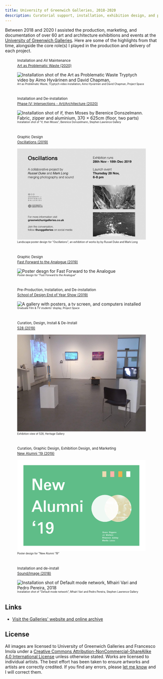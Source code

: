 ```yaml
---
title: University of Greenwich Galleries, 2018-2020
description: Curatorial support, installation, exhibition design, and photography for the University of Greenwich Galleries.
---
```

<style>
    .split-layout img {
        margin-top: 1em;
    }

    figcaption {
        font-size: 0.6em;
        margin-bottom: 4em;
    }
</style>

Between 2018 and 2020 I assisted the production, marketing, and documentation of over 60 art and architecture exhibitions
and events at the [University of Greenwich Galleries](https://www.greenwichunigalleries.co.uk/). Here are some of the
highlights from that time, alongside the core role(s) I played in the production and delivery of each project.

<div class="split-layout">
    <figure style="flex: 1.7778">
        <small>Installation and AV Maintenance<br><a
                href="http://www.greenwichunigalleries.co.uk/sound-image-2018-exhibition/" target="_blank" rel="noopener noreferrer">Art as Problematic Waste
                (2020)</a></small>
        <img src="assets/greenwichgal/art_as_problematic_waste.png"
            alt="Installation shot of the Art as Problematic Waste Tryptych video by Aimo Hyvärinen and David Chapman," loading="lazy">
        <figcaption>Art as Problematic Waste, Tryptych video installation, Aimo Hyvärinen and David Chapman, Project Space</figcaption>
    </figure>
    <figure style="flex: 1.5001">
        <small>Installation and De-installation<br><a href="http://www.greenwichunigalleries.co.uk/phase-iv/" target="_blank" rel="noopener noreferrer">Phase IV:
                Intersections - Art/Architecture (2020)</a></small>
        <img src="assets/greenwichgal/phase_IV.jpg"
            alt="Installation shot of if, then Moses by Berenice Donszelmann. Fabric, zipper and aluminium, 370 × 625cm (floor, two parts)"
            loading="lazy">
        <figcaption>Installation shot of "if, then Moses", Berenice Donszelmann, Stephen Lawrence Gallery</figcaption>
    </figure>
</div>

<div class="split-layout">
    <figure style="flex: 1.4149">
        <small>Graphic Design<br><a href="http://www.greenwichunigalleries.co.uk/oscillations/" rel="noopener noreferrer">Oscillations
                (2019)</a></small>
        <img src="assets/greenwichgal/Oscillations.jpg"
            alt="Landscape poster for Oscillations, an exhibition by Russel Duke and Mark Long" loading="lazy">
        <figcaption>Landscape poster design for "Oscillations", an exhibition of works by by Russel Duke and Mark Long
        </figcaption>
    </figure>
    <figure style="flex: 0.7063">
        <small>Graphic Design<br><a href="http://www.greenwichunigalleries.co.uk/fast-forward-to-the-analogue/" target="_blank" rel="noopener noreferrer">Fast
                Forward to the Analogue (2019)</a></small>
        <img src="assets/greenwichgal/fftta-poster.jpg" alt="Poster desgn for Fast Forward to the Analogue"
            loading="lazy">
        <figcaption>Poster design for "Fast Forward to the Analogue"</figcaption>
    </figure>
</div>

<div class="split-layout">
    <figure style="flex: 1.5">
        <small>Pre-Production, Installation, and De-installation<br><a href="http://www.greenwichunigalleries.co.uk/end-of-year-show-2019/" target="_blank" rel="noopener noreferrer">School of Design End of Year Show (2019)</a></small>
        <img src="assets/greenwichgal/end_of_year_show_2019.jpg"
            alt="A gallery with posters, a tv screen, and computers installed" loading="lazy">
        <figcaption>Graduate Film & TV students' display, Project Space</figcaption>
    </figure>
    <figure style="flex: 1.3333">
        <small>Curation, Design, Install & De-Install<br><a href="http://www.greenwichunigalleries.co.uk/fivetoeight/" target="_blank" rel="noopener noreferrer">528 (2019)</a></small>
        <img src="assets/greenwichgal/528.jpg" alt="Photograph of works installed in 528 as seen from the entrance of the Heritage Gallery"
            loading="lazy">
        <figcaption>Exhibition view of 528, Heritage Gallery</figcaption>
    </figure>
</div>

<div class="split-layout">
    <figure style="flex: 1.4186">
        <small>Curation, Graphic Design, Exhibition Design, and Marketing<br><a href="/new-alumni" class="internal-link">New Alumni '19 (2019)</a></small>
        <img src="assets/greenwichgal/new_alumni.jpg"
            alt="Poster design for New Alumni '19" loading="lazy">
        <figcaption>Poster design for "New Alumni '19"</figcaption>
    </figure>
    <figure style="flex: 1.4997">
    <small>Installation and de-install<br><a
            href="http://www.greenwichunigalleries.co.uk/sound-image-2018-exhibition/" target="_blank" rel="noopener noreferrer">Sound/Image (2018)</a></small>
    <img src="assets/greenwichgal/default_mode_network.jpg"
        alt="Installation shot of Default mode network, Mhairi Vari and Pedro Pereira, 2018" loading="lazy">
    <figcaption>Installation shot of "Default mode network", Mhairi Vari and Pedro Pereira, Stephen Lawrence Gallery</figcaption>
</figure>
</div>

## Links
- [Visit the Galleries' website and online archive](http://www.greenwichunigalleries.co.uk/)

## License
All images are licensed to University of Greenwich Galleries and Francesco Imola under a <a rel="license"
    href="http://creativecommons.org/licenses/by-nc-sa/4.0/" target="_blank" rel="noopener noreferrer">Creative Commons
    Attribution-NonCommercial-ShareAlike 4.0 International License</a> unless otherwise stated. Works are licensed to individual artists. The best effort has been taken to ensure artworks and artists are correctly credited. If you find any errors, please <a
    href="mailto:hi@francescoimola.com?subject=Re%20Credits%20error%20on%20your%20website">let me know</a> and I will
correct them.